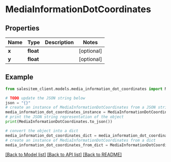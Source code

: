 # MediaInformationDotCoordinates


## Properties

Name | Type | Description | Notes
------------ | ------------- | ------------- | -------------
**x** | **float** |  | [optional] 
**y** | **float** |  | [optional] 

## Example

```python
from salesitem_client.models.media_information_dot_coordinates import MediaInformationDotCoordinates

# TODO update the JSON string below
json = "{}"
# create an instance of MediaInformationDotCoordinates from a JSON string
media_information_dot_coordinates_instance = MediaInformationDotCoordinates.from_json(json)
# print the JSON string representation of the object
print(MediaInformationDotCoordinates.to_json())

# convert the object into a dict
media_information_dot_coordinates_dict = media_information_dot_coordinates_instance.to_dict()
# create an instance of MediaInformationDotCoordinates from a dict
media_information_dot_coordinates_from_dict = MediaInformationDotCoordinates.from_dict(media_information_dot_coordinates_dict)
```
[[Back to Model list]](../README.md#documentation-for-models) [[Back to API list]](../README.md#documentation-for-api-endpoints) [[Back to README]](../README.md)


